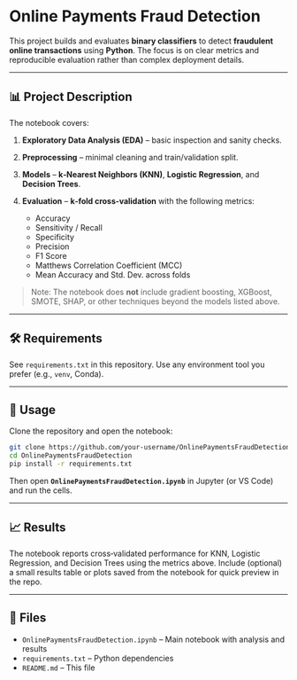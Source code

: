 # Online Payments Fraud Detection

This project builds and evaluates **binary classifiers** to detect **fraudulent online transactions** using **Python**. The focus is on clear metrics and reproducible evaluation rather than complex deployment details.

---

## 📊 Project Description

The notebook covers:

1. **Exploratory Data Analysis (EDA)** – basic inspection and sanity checks.
2. **Preprocessing** – minimal cleaning and train/validation split.
3. **Models** – **k‑Nearest Neighbors (KNN)**, **Logistic Regression**, and **Decision Trees**.
4. **Evaluation** – **k‑fold cross‑validation** with the following metrics:

   * Accuracy
   * Sensitivity / Recall
   * Specificity
   * Precision
   * F1 Score
   * Matthews Correlation Coefficient (MCC)
   * Mean Accuracy and Std. Dev. across folds

> Note: The notebook does **not** include gradient boosting, XGBoost, SMOTE, SHAP, or other techniques beyond the models listed above.

---

## 🛠️ Requirements

See `requirements.txt` in this repository. Use any environment tool you prefer (e.g., `venv`, Conda).

---

## 🚀 Usage

Clone the repository and open the notebook:

```bash
git clone https://github.com/your-username/OnlinePaymentsFraudDetection.git
cd OnlinePaymentsFraudDetection
pip install -r requirements.txt
```

Then open **`OnlinePaymentsFraudDetection.ipynb`** in Jupyter (or VS Code) and run the cells.

---

## 📈 Results

The notebook reports cross‑validated performance for KNN, Logistic Regression, and Decision Trees using the metrics above. Include (optional) a small results table or plots saved from the notebook for quick preview in the repo.

---

## 📂 Files

* `OnlinePaymentsFraudDetection.ipynb` – Main notebook with analysis and results
* `requirements.txt` – Python dependencies
* `README.md` – This file

